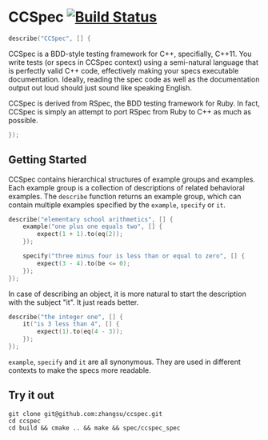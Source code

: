 # CCSpec [![Build Status](https://travis-ci.org/zhangsu/ccspec.svg?branch=master)](https://travis-ci.org/zhangsu/ccspec)

```c++
describe("CCSpec", [] {
```

CCSpec is a BDD-style testing framework for C++, specifially, C++11. You write
tests (or specs in CCSpec context) using a semi-natural language that is
perfectly valid C++ code, effectively making your specs executable
documentation. Ideally, reading the spec code as well as the documentation
output out loud should just sound like speaking English.

CCSpec is derived from RSpec, the BDD testing framework for Ruby. In fact,
CCSpec is simply an attempt to port RSpec from Ruby to C++ as much as possible.

```c++
});
```

## Getting Started
CCSpec contains hierarchical structures of example groups and examples. Each
example group is a collection of descriptions of related behavioral examples.
The `describe` function returns an example group, which can contain multiple
examples specified by the `example`, `specify` or `it`.

```c++
describe("elementary school arithmetics", [] {
    example("one plus one equals two", [] {
        expect(1 + 1).to(eq(2));
    });

    specify("three minus four is less than or equal to zero", [] {
        expect(3 - 4).to(be <= 0);
    });
});
```

In case of describing an object, it is more natural to start the description
with the subject "it". It just reads better.

```c++
describe("the integer one", [] {
    it("is 3 less than 4", [] {
        expect(1).to(eq(4 - 3));
    });
});
```

`example`, `specify` and `it` are all synonymous. They are used in different
contexts to make the specs more readable.

## Try it out
```
git clone git@github.com:zhangsu/ccspec.git
cd ccspec
cd build && cmake .. && make && spec/ccspec_spec
```
